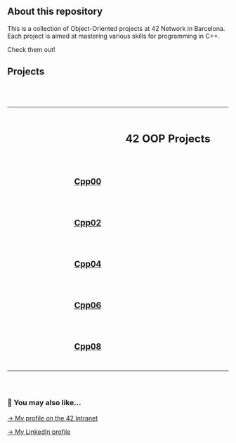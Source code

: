## About this repository

This is a collection of Object-Oriented projects at 42 Network in Barcelona. Each project is aimed at mastering various skills for programming in C++.

Check them out!

<!-- ## Projects
<br>
<div align="center">
  <table style="width:80%; font-size: 20px;">
    <tr>
      <th colspan="2">42 OOP Projects</th>
    </tr>
    <tr>
     <td colspan="2" align="center"><a href="https://github.com/mgimon/42repo_oop/tree/master/cpp00">Cpp00</a></td>
    </tr>
    <tr>
     <td colspan="2" align="center"><a href="https://github.com/mgimon/42repo_oop/tree/master/cpp01">Cpp01</a></td>
    </tr>
    <tr>
     <td colspan="2" align="center"><a href="https://github.com/mgimon/42repo_oop/tree/master/cpp02">Cpp02</a></td>
    </tr>
    <tr>
     <td colspan="2" align="center"><a href="https://github.com/mgimon/42repo_oop/tree/master/cpp03">Cpp03</a></td>
    </tr>
    <tr>
     <td colspan="2" align="center"><a href="https://github.com/mgimon/42repo_oop/tree/master/cpp04">Cpp04</a></td>
    </tr>
    <tr>
     <td colspan="2" align="center"><a href="https://github.com/mgimon/42repo_oop/tree/master/cpp05">Cpp05</a></td>
    </tr>
    <tr>
     <td colspan="2" align="center"><a href="https://github.com/mgimon/42repo_oop/tree/master/cpp06">Cpp06</a></td>
    </tr>
    <tr>
     <td colspan="2" align="center"><a href="https://github.com/mgimon/42repo_oop/tree/master/cpp07">Cpp07</a></td>
    </tr>
    <tr>
     <td colspan="2" align="center"><a href="https://github.com/mgimon/42repo_oop/tree/master/cpp08">Cpp08</a></td>
    </tr>
    <tr>
     <td colspan="2" align="center"><a href="https://github.com/mgimon/42repo_oop/tree/master/cpp09">Cpp09</a></td>
    </tr>
    
  </table>
</div>
<br> -->
<!--<td colspan="2" align="center"><a href="https://github.com/mgimon/42repo/tree/master/fractol">Fractol</a></td> -->

## Projects
<br>
<div align="center">
  <table style="border-collapse: collapse;">
    <tr>
      &nbsp;&nbsp;&nbsp;&nbsp;&nbsp;&nbsp;
      <th colspan="2">&nbsp;&nbsp;&nbsp;&nbsp;&nbsp;&nbsp;<h2>&nbsp;&nbsp;&nbsp;&nbsp;&nbsp;&nbsp;42 OOP Projects&nbsp;&nbsp;&nbsp;&nbsp;&nbsp;&nbsp;</h2>&nbsp;&nbsp;&nbsp;&nbsp;&nbsp;&nbsp;</th>
      &nbsp;&nbsp;&nbsp;&nbsp;&nbsp;&nbsp;
    </tr>
    <tr>
      <td align="center" style="min-width: 350px; white-space: nowrap;">
        <h3><a href="https://github.com/mgimon/42repo_oop/tree/master/cpp00">Cpp00</a></h3>
        <span style="visibility:hidden;">&nbsp;&nbsp;&nbsp;&nbsp;&nbsp;&nbsp;&nbsp;&nbsp;&nbsp;&nbsp;</span>
      </td>
      <td align="center" style="min-width: 350px; white-space: nowrap;">
        <h3><a href="https://github.com/mgimon/42repo_oop/tree/master/cpp01">Cpp01</a></h3>
        <span style="visibility:hidden;">&nbsp;&nbsp;&nbsp;&nbsp;&nbsp;&nbsp;&nbsp;&nbsp;&nbsp;&nbsp;</span>
      </td>
    </tr>
    <tr>
      <td align="center" style="min-width: 350px; white-space: nowrap;">
        <h3><a href="https://github.com/mgimon/42repo_oop/tree/master/cpp02">Cpp02</a></h3>
        <span style="visibility:hidden;">&nbsp;&nbsp;&nbsp;&nbsp;&nbsp;&nbsp;&nbsp;&nbsp;&nbsp;&nbsp;</span>
      </td>
      <td align="center" style="min-width: 350px; white-space: nowrap;">
        <h3><a href="https://github.com/mgimon/42repo_oop/tree/master/cpp03">Cpp03</a></h3>
        <span style="visibility:hidden;">&nbsp;&nbsp;&nbsp;&nbsp;&nbsp;&nbsp;&nbsp;&nbsp;&nbsp;&nbsp;</span>
      </td>
    </tr>
    <tr>
      <td align="center" style="min-width: 350px; white-space: nowrap;">
        <h3><a href="https://github.com/mgimon/42repo_oop/tree/master/cpp04">Cpp04</a></h3>
        <span style="visibility:hidden;">&nbsp;&nbsp;&nbsp;&nbsp;&nbsp;&nbsp;&nbsp;&nbsp;&nbsp;&nbsp;</span>
      </td>
      <td align="center" style="min-width: 350px; white-space: nowrap;">
        <h3><a href="https://github.com/mgimon/42repo_oop/tree/master/cpp05">Cpp05</a></h3>
        <span style="visibility:hidden;">&nbsp;&nbsp;&nbsp;&nbsp;&nbsp;&nbsp;&nbsp;&nbsp;&nbsp;&nbsp;</span>
      </td>
    </tr>
    <tr>
      <td align="center" style="min-width: 350px; white-space: nowrap;">
        <h3><a href="https://github.com/mgimon/42repo_oop/tree/master/cpp06">Cpp06</a></h3>
        <span style="visibility:hidden;">&nbsp;&nbsp;&nbsp;&nbsp;&nbsp;&nbsp;&nbsp;&nbsp;&nbsp;&nbsp;</span>
      </td>
      <td align="center" style="min-width: 350px; white-space: nowrap;">
        <h3><a href="https://github.com/mgimon/42repo_oop/tree/master/cpp07">Cpp07</a></h3>
        <span style="visibility:hidden;">&nbsp;&nbsp;&nbsp;&nbsp;&nbsp;&nbsp;&nbsp;&nbsp;&nbsp;&nbsp;</span>
      </td>
    </tr>
    <tr>
      <td align="center" style="min-width: 350px; white-space: nowrap;">
        <h3><a href="https://github.com/mgimon/42repo_oop/tree/master/cpp08">Cpp08</a></h3>
        <span style="visibility:hidden;">&nbsp;&nbsp;&nbsp;&nbsp;&nbsp;&nbsp;&nbsp;&nbsp;&nbsp;&nbsp;</span>
      </td>
      <td align="center" style="min-width: 350px; white-space: nowrap;">
        <h3><a href="https://github.com/mgimon/42repo_oop/tree/master/cpp09">Cpp09</a></h3>
        <span style="visibility:hidden;">&nbsp;&nbsp;&nbsp;&nbsp;&nbsp;&nbsp;&nbsp;&nbsp;&nbsp;&nbsp;</span>
      </td>
    </tr>
  </table>
</div>
<br>











##

### 🔄 You may also like...
[-> My profile on the 42 Intranet](https://profile.intra.42.fr/users/mgimon-c)

[-> My LinkedIn profile](https://www.linkedin.com/in/mgimon-c/)
